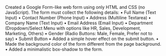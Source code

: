 Created a Google Form-like web form using only HTML and CSS (no JavaScript).
The form must collect the following details:
• Full Name (Text Input)
• Contact Number (Phone Input)
• Address (Multiline Textarea)
• Company Name (Text Input)
• Email Address (Email Input)
• Department (Dropdown/Select Menu with options like HR, Sales, Development, Marketing, Others)
• Gender (Radio Buttons: Male, Female, Prefer not to say)
• Submit Button
• Added a simple hover effect on the submit button.
• Made the background color of the form different from the page background.
• Added a minimalistic box-shadow to the form.
